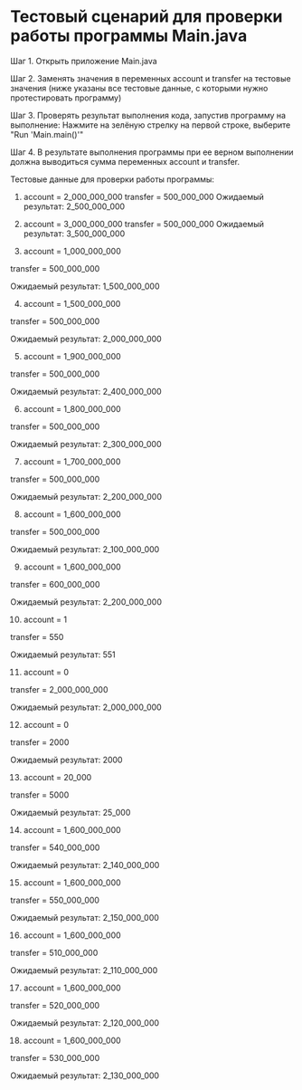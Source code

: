 # Тестовый сценарий для проверки работы программы Main.java

Шаг 1. Открыть приложение Main.java

Шаг 2. Заменять значения в переменных account и transfer на тестовые значения (ниже указаны все тестовые данные, с которыми нужно протестировать программу)

Шаг 3. Проверять результат выполнения кода, запустив программу на выполнение: Нажмите на зелёную стрелку на первой строке, выберите "Run 'Main.main()'"

Шаг 4. В результате выполнения программы при ее верном выполнении должна выводиться сумма переменных account и transfer. 

Тестовые данные для проверки работы программы:

1. account = 2_000_000_000
transfer = 500_000_000
Ожидаемый результат: 2_500_000_000
  
  
2. account = 3_000_000_000
transfer = 500_000_000
Ожидаемый результат: 3_500_000_000


3. account = 1_000_000_000

transfer = 500_000_000
  
Ожидаемый результат: 1_500_000_000
  
  
4. account = 1_500_000_000

  transfer = 500_000_000
  
  Ожидаемый результат: 2_000_000_000
  
  
5. account = 1_900_000_000

  transfer = 500_000_000
  
  Ожидаемый результат: 2_400_000_000
  
  
6. account = 1_800_000_000

  transfer = 500_000_000
  
  Ожидаемый результат: 2_300_000_000
  
  
7. account = 1_700_000_000

  transfer = 500_000_000
  
  Ожидаемый результат: 2_200_000_000
  
  
8. account = 1_600_000_000

  transfer = 500_000_000
  
  Ожидаемый результат: 2_100_000_000
  
  
9. account = 1_600_000_000

  transfer = 600_000_000
  
  Ожидаемый результат: 2_200_000_000
  
  
10. account = 1

  transfer = 550
  
  Ожидаемый результат: 551
  
  
11. account = 0

  transfer = 2_000_000_000
  
  Ожидаемый результат: 2_000_000_000
  
  
12. account = 0

  transfer = 2000
  
  Ожидаемый результат: 2000
  
  
13. account = 20_000

  transfer = 5000
  
  Ожидаемый результат: 25_000
  
  
14. account = 1_600_000_000

  transfer = 540_000_000
  
  Ожидаемый результат: 2_140_000_000
  
  
15. account = 1_600_000_000

  transfer = 550_000_000
  
  Ожидаемый результат: 2_150_000_000
  

16. account = 1_600_000_000

  transfer = 510_000_000
  
  Ожидаемый результат: 2_110_000_000
  
  
17. account = 1_600_000_000

  transfer = 520_000_000
  
  Ожидаемый результат: 2_120_000_000
  
  
18. account = 1_600_000_000

  transfer = 530_000_000
  
  Ожидаемый результат: 2_130_000_000
